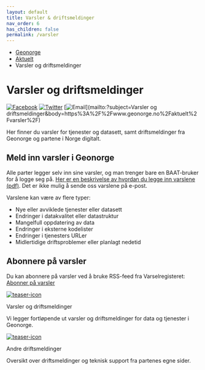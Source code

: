 ```yaml
---
layout: default
title: Varsler & driftsmeldinger
nav_order: 6
has_children: false
permalink: /varsler
---
```


* [Geonorge](https://www.geonorge.no)
* [Aktuelt](https://www.geonorge.no/aktuelt/)
* Varsler og driftsmeldinger 

# Varsler og driftsmeldinger 

[![Facebook](https://cdn-icons-png.flaticon.com/512/174/174848.png)](https://www.facebook.com/sharer.php?u=https%3A%2F%2Fwww.geonorge.no%2Faktuelt%2Fvarsler%2F) [![Twitter](https://cdn-icons-png.flaticon.com/512/733/733579.png)](https://twitter.com/intent/tweet?url=https%3A%2F%2Fwww.geonorge.no%2Faktuelt%2Fvarsler%2F) [![Email](https://cdn-icons-png.flaticon.com/512/732/732200.png)](mailto:?subject=Varsler og driftsmeldinger&body=https%3A%2F%2Fwww.geonorge.no%2Faktuelt%2Fvarsler%2F)

Her finner du varsler for tjenester og datasett, samt driftsmeldinger fra Geonorge og partene i Norge digitalt.

## Meld inn varsler i Geonorge

Alle parter legger selv inn sine varsler, og man trenger bare en BAAT-bruker for å logge seg på. [Her er en beskrivelse av hvordan du legge inn varslene (pdf)](https://www.geonorge.no/globalassets/geonorge2/diverse-filer-norge-digitalt/hvordan-legge-inn-tjenestevarsler.pdf). Det er ikke mulig å sende oss varslene på e-post.

Varslene kan være av flere typer:

* Nye eller avviklede tjenester eller datasett
* Endringer i datakvalitet eller datastruktur
* Mangelfull oppdatering av data
* Endringer i eksterne kodelister
* Endringer i tjenesters URLer
* Midlertidige driftsproblemer eller planlagt nedetid

## Abonnere på varsler

Du kan abonnere på varsler ved å bruke RSS-feed fra Varselregisteret: [Abonner på varsler](https://register.geonorge.no/api/register/varsler.rss?)

[![teaser-icon](https://cdn-icons-png.flaticon.com/512/2370/2370185.png)](https://register.geonorge.no/register/varsler)

Varsler og driftsmeldinger 

Vi legger fortløpende ut varsler og driftsmeldinger for data og tjenester i Geonorge. 

[![teaser-icon](https://cdn-icons-png.flaticon.com/512/3043/3043667.png)](https://www.geonorge.no/aktuelt/varsler/Driftsmeldinger-og-teknisk-support/)

Andre driftsmeldinger

Oversikt over driftsmeldinger og teknisk support fra partenes egne sider.